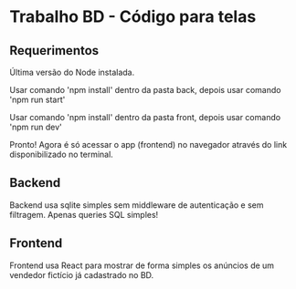 # Trabalho BD - Código para telas

## Requerimentos

Última versão do Node instalada.

Usar comando 'npm install' dentro da pasta back, depois usar comando 'npm run start'

Usar comando 'npm install' dentro da pasta front, depois usar comando 'npm run dev'

Pronto! Agora é só acessar o app (frontend) no navegador através do link disponibilizado no terminal.

## Backend

Backend usa sqlite simples sem middleware de autenticação e sem filtragem. Apenas queries SQL simples!

## Frontend

Frontend usa React para mostrar de forma simples os anúncios de um vendedor fictício já cadastrado no BD.
